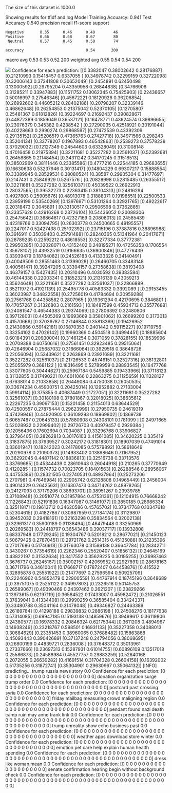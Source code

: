 The size of this dataset is 1000.0

Showing results for tfidf and log Model
Training Accuarcy: 0.941
Test Accuracy 0.540
              precision    recall  f1-score   support

    Negative       0.35      0.46      0.40        46
    Positive       0.66      0.68      0.67        80
     Neutral       0.57      0.45      0.50        74

    accuracy                           0.54       200
   macro avg       0.53      0.53      0.52       200
weighted avg       0.55      0.54      0.54       200

![](../plots/plot_acc_20230817-2040.png)
Confidence for each prediction: [[0.3382047  0.38002642 0.28176887]
 [0.21210993 0.15418457 0.6337055 ]
 [0.34978742 0.32299159 0.32722098]
 [0.32006143 0.37341808 0.30652049]
 [0.2454891  0.62450498 0.13000592]
 [0.29795204 0.43359958 0.26844838]
 [0.34766906 0.31285211 0.33947883]
 [0.11511752 0.13062345 0.75425903]
 [0.22436657 0.50016997 0.27546346]
 [0.45672221 0.18120926 0.36206854]
 [0.26992602 0.44605212 0.28402186]
 [0.20798207 0.32339146 0.46862648]
 [0.26254853 0.21375042 0.52370105]
 [0.12705807 0.25481367 0.61812826]
 [0.39224697 0.21692437 0.39082867]
 [0.44872389 0.1859049  0.36537121]
 [0.16478771 0.43624574 0.39896655]
 [0.23076379 0.345382   0.4238542 ]
 [0.27290035 0.42518921 0.30191044]
 [0.40228663 0.2990274  0.29868597]
 [0.27472539 0.43392309 0.29135152]
 [0.25206519 0.47365763 0.27427718]
 [0.34971566 0.298243   0.35204134]
 [0.33778207 0.1967893  0.46542863]
 [0.2539273  0.37578238 0.37029032]
 [0.12127349 0.24544603 0.63328049]
 [0.31008148 0.47016458 0.21975394]
 [0.32211681 0.35227282 0.32561037]
 [0.52392681 0.26458865 0.21148454]
 [0.34311242 0.34170245 0.31518513]
 [0.38502969 0.38111446 0.23385586]
 [0.4777216  0.22544185 0.29683655]
 [0.16630638 0.53237946 0.30131417]
 [0.14804229 0.69307217 0.15888554]
 [0.33389945 0.28529531 0.38080524]
 [0.38587    0.29935304 0.31477697]
 [0.2147431  0.25849929 0.5267576 ]
 [0.20828998 0.52815485 0.26355517]
 [0.32211681 0.35227282 0.32561037]
 [0.45039522 0.26922913 0.28037565]
 [0.39532273 0.22363415 0.38104313]
 [0.24816294 0.4927803  0.25905676]
 [0.48913078 0.31888371 0.19198551]
 [0.22500533 0.23959199 0.53540269]
 [0.13976971 0.53101264 0.32921765]
 [0.49222617 0.20318473 0.3045891 ]
 [0.33130517 0.29506598 0.37362885]
 [0.33357628 0.42916268 0.23726104]
 [0.54436052 0.20088306 0.25475642]
 [0.36864817 0.42327169 0.20808013]
 [0.24585439 0.42319766 0.33094795]
 [0.26303778 0.24500665 0.49195557]
 [0.2247017  0.52427438 0.25102392]
 [0.23715196 0.37387816 0.38896988]
 [0.3916911  0.35039403 0.25791488]
 [0.28240365 0.51341964 0.20417671]
 [0.28789235 0.22592212 0.48618553]
 [0.32277334 0.37772381 0.29950285]
 [0.32028071 0.43152402 0.24819527]
 [0.47256353 0.1706554  0.35678107]
 [0.43932519 0.19166635 0.36900846]
 [0.47276439 0.33939479 0.18784082]
 [0.24526183 0.41333326 0.34140491]
 [0.40049509 0.28551463 0.31399028]
 [0.26460705 0.33483148 0.40056147]
 [0.39247205 0.33394157 0.27358638]
 [0.38193408 0.46379157 0.15427435]
 [0.20310496 0.4030592  0.39383584]
 [0.46144338 0.22003341 0.31852321]
 [0.21316139 0.43059213 0.35624648]
 [0.32211681 0.35227282 0.32561037]
 [0.22866889 0.35211972 0.41921139]
 [0.25495778 0.40583332 0.3392089 ]
 [0.29153455 0.36023987 0.34822558]
 [0.27256019 0.41784694 0.30959288]
 [0.27561768 0.44358582 0.2807965 ]
 [0.19361294 0.42170695 0.3846801 ]
 [0.47057267 0.31326803 0.2161593 ]
 [0.18487599 0.45934713 0.35577688]
 [0.24081547 0.46544383 0.29374069]
 [0.27806392 0.32480806 0.39712803]
 [0.44505269 0.19693669 0.35801062]
 [0.26699203 0.3173013  0.41570666]
 [0.37039787 0.27146844 0.35813369]
 [0.19426952 0.21430866 0.59142181]
 [0.16870353 0.2401442  0.59115227]
 [0.19719756 0.33254102 0.47026142]
 [0.19960369 0.4504518  0.34994451]
 [0.18885604 0.60184391 0.20930004]
 [0.31461254 0.3071059  0.37828155]
 [0.18539996 0.20709388 0.60750616]
 [0.37561451 0.32923485 0.29515064]
 [0.42646904 0.25687032 0.31666064]
 [0.3929518  0.38648726 0.22056094]
 [0.53439621 0.2263869  0.23921689]
 [0.32211681 0.35227282 0.32561037]
 [0.21726533 0.45746151 0.32527316]
 [0.38132801 0.25055979 0.3681122 ]
 [0.18316495 0.52789959 0.28893545]
 [0.16477768 0.53077605 0.30444627]
 [0.25967184 0.5459885  0.19433966]
 [0.37118123 0.31132855 0.31749022]
 [0.46011066 0.22863275 0.31125659]
 [0.11328127 0.67638014 0.21033858]
 [0.26449084 0.4750038  0.26050535]
 [0.33674234 0.45900751 0.20425014]
 [0.12952882 0.27133004 0.59914114]
 [0.375855   0.40687449 0.21727051]
 [0.32211681 0.35227282 0.32561037]
 [0.30180108 0.37801867 0.32018025]
 [0.38635612 0.22267235 0.39097153]
 [0.15201458 0.21154013 0.63644529]
 [0.42500557 0.27875444 0.29623999]
 [0.27950735 0.24619319 0.47429946]
 [0.44920905 0.36109293 0.18969802]
 [0.1869738  0.60657487 0.20645133]
 [0.57880908 0.24308101 0.1781099 ]
 [0.24971665 0.52028932 0.22999402]
 [0.29726703 0.40979457 0.2929384 ]
 [0.12056436 0.17602694 0.7034087 ]
 [0.33296768 0.33906827 0.32796405]
 [0.28262813 0.30176103 0.41561085]
 [0.34620225 0.335419   0.31837875]
 [0.37939527 0.30242172 0.31818301]
 [0.18907039 0.47491014 0.33601947]
 [0.18242023 0.24178085 0.57579892]
 [0.58618649 0.20290978 0.21090373]
 [0.14933402 0.13898646 0.71167952]
 [0.36292045 0.44871142 0.18836813]
 [0.32516738 0.33713576 0.33769685]
 [0.45344439 0.28610643 0.26044918]
 [0.210265   0.37770649 0.4120285 ]
 [0.11574732 0.70023705 0.18401563]
 [0.26288546 0.28956067 0.44755386]
 [0.28321505 0.22740531 0.48937964]
 [0.25273206 0.2707981  0.47646984]
 [0.22905742 0.62128808 0.14965449]
 [0.2456004  0.49014329 0.26425631]
 [0.16307473 0.34714262 0.48978265]
 [0.24127093 0.37179206 0.38693701]
 [0.38951267 0.23939785 0.37108948]
 [0.20510774 0.31957864 0.47531361]
 [0.12104915 0.76668242 0.11226843]
 [0.52191836 0.16347087 0.31461077]
 [0.3850185  0.28986334 0.32511817]
 [0.19613712 0.34620586 0.45765702]
 [0.37347768 0.10347618 0.52304615]
 [0.41827867 0.30987959 0.27184174]
 [0.31129807 0.39452032 0.29418161]
 [0.32163298 0.35834564 0.32002138]
 [0.32961317 0.35900189 0.31138494]
 [0.46479448 0.33250969 0.20269583]
 [0.24418797 0.36543486 0.39037717]
 [0.13932808 0.68337948 0.17729245]
 [0.19304767 0.52018212 0.28677021]
 [0.21450123 0.50679425 0.27870451]
 [0.29721762 0.2514315  0.45135088]
 [0.21235396 0.27017686 0.51746918]
 [0.31763078 0.31589138 0.36647784]
 [0.28342711 0.3430267  0.37354619]
 [0.2262346  0.25520407 0.51856132]
 [0.24645169 0.43822197 0.31532634]
 [0.3417552  0.35629225 0.30195255]
 [0.36987463 0.3676737  0.26245167]
 [0.35002157 0.42069952 0.22927891]
 [0.28678163 0.36711796 0.34610041]
 [0.17668717 0.17872407 0.64458876]
 [0.415522   0.32895878 0.25551922]
 [0.21477697 0.27596594 0.50925709]
 [0.22246962 0.54852479 0.22900559]
 [0.44767914 0.18745196 0.3648689 ]
 [0.39751075 0.25251122 0.34997803]
 [0.2326518  0.50145753 0.26589067]
 [0.49390469 0.24397462 0.2621207 ]
 [0.23829266 0.13973615 0.62197119]
 [0.36584522 0.17433007 0.45982472]
 [0.21026551 0.37639041 0.41334408]
 [0.29990259 0.36585404 0.33424337]
 [0.33480788 0.35041164 0.31478048]
 [0.49346827 0.24463389 0.26189784]
 [0.41298188 0.29839832 0.2886198 ]
 [0.24508276 0.18177638 0.57314085]
 [0.69947185 0.15193138 0.14859676]
 [0.39499617 0.36119806 0.24380577]
 [0.16978332 0.20846324 0.62175344]
 [0.3611208  0.4894967  0.14938249]
 [0.23218767 0.598501   0.16931133]
 [0.35227358 0.34088013 0.30684629]
 [0.23351453 0.38960065 0.37688482]
 [0.15863868 0.45093443 0.39042689]
 [0.37137248 0.24794056 0.38068695]
 [0.26800199 0.44839721 0.2836008 ]
 [0.37648372 0.35013961 0.27337666]
 [0.23697313 0.15287931 0.61014755]
 [0.60896109 0.13517018 0.25586873]
 [0.24588984 0.45527757 0.29883259]
 [0.52640168 0.2072055  0.26639282]
 [0.41691514 0.31704328 0.26604158]
 [0.16392002 0.51735256 0.31872741]
 [0.35304901 0.29630967 0.35064132]]
[INFO] predicting...
trump russia news story
0.0
Confidence for each prediction: [0 0 0 0 0 0 0 0 0 0 0 0 0 0 0 0 0 0 0 0 0 0 0]
donation organization surge trump order
0.0
Confidence for each prediction: [0 0 0 0 0 0 0 0 0 0 0 0 0 0 0 0 0 0 0 0 0 0 0 0 0 0 0 0 0 0 0 0 0 0 0 0 0
 0 0]
postcard past crossing syria
0.0
Confidence for each prediction: [0 0 0 0 0 0 0 0 0 0 0 0 0 0 0 0 0 0 0 0 0 0 0 0 0 0 0 0]
friday mailbag measuring crowd maligning region
0.0
Confidence for each prediction: [0 0 0 0 0 0 0 0 0 0 0 0 0 0 0 0 0 0 0 0 0 0 0 0 0 0 0 0 0 0 0 0 0 0 0 0 0
 0 0 0 0 0 0 0 0 0 0]
pendant found nazi death camp ruin may anne frank link
0.0
Confidence for each prediction: [0 0 0 0 0 0 0 0 0 0 0 0 0 0 0 0 0 0 0 0 0 0 0 0 0 0 0 0 0 0 0 0 0 0 0 0 0
 0 0 0 0 0 0 0 0 0 0 0 0 0 0 0 0 0]
trump unreality show echo business past
0.0
Confidence for each prediction: [0 0 0 0 0 0 0 0 0 0 0 0 0 0 0 0 0 0 0 0 0 0 0 0 0 0 0 0 0 0 0 0 0 0 0 0 0
 0 0]
weather apps download store winter
0.0
Confidence for each prediction: [0 0 0 0 0 0 0 0 0 0 0 0 0 0 0 0 0 0 0 0 0 0 0 0 0 0 0 0 0 0 0 0 0 0]
emotion pet care help explain human health spending
0.0
Confidence for each prediction: [0 0 0 0 0 0 0 0 0 0 0 0 0 0 0 0 0 0 0 0 0 0 0 0 0 0 0 0 0 0 0 0 0 0 0 0 0
 0 0 0 0 0 0 0 0 0 0 0 0 0 0]
dress like woman mean
0.0
Confidence for each prediction: [0 0 0 0 0 0 0 0 0 0 0 0 0 0 0 0 0 0 0 0 0]
senate confirmation hearing begin without background check
0.0
Confidence for each prediction: [0 0 0 0 0 0 0 0 0 0 0 0 0 0 0 0 0 0 0 0 0 0 0 0 0 0 0 0 0 0 0 0 0 0 0 0 0
 0 0 0 0 0 0 0 0 0 0 0 0 0 0 0 0 0 0 0 0 0]
